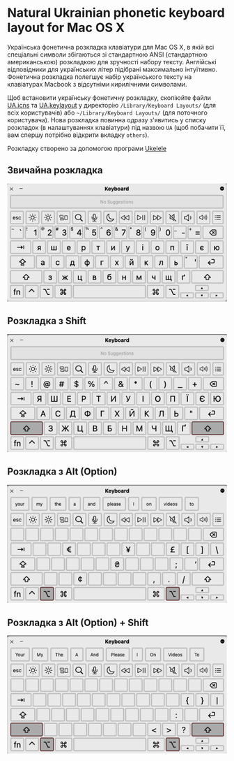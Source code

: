 # Natural Ukrainian phonetic keyboard layout for Mac OS X
Українська фонетична розкладка клавіатури для Mac OS X, в якій всі спеціальні символи збігаються зі стандартною ANSI (стандартною американською) розкладкою для зручності набору тексту. Англійські відповідники для українських літер підібрані максимально інтуїтивно. Фонетична розкладка полегшує набір українського тексту на клавіатурах Macbook з відсутніми кирилічними символами.

Щоб встановити українську фонетичну розкладку, скопіюйте файли [UA.icns](https://github.com/nagornyi/natural-ukr-phonetic-keyboard-mac/raw/master/UA.icns) та [UA.keylayout](https://github.com/nagornyi/natural-ukr-phonetic-keyboard-mac/raw/master/UA.keylayout) у директорію `/Library/Keyboard Layouts/` (для всіх користувачів) або `~/Library/Keyboard Layouts/` (для поточного користувача). Нова розкладка повинна одразу з'явитись у списку розкладок (в налаштуваннях клавіатури) під назвою `UA` (щоб побачити її, вам спершу потрібно відкрити вкладку `others`).

Розкладку створено за допомогою програми [Ukelele](http://scripts.sil.org/cms/scripts/page.php?site_id=nrsi&id=ukelele)

## Звичайна розкладка
![](https://github.com/nagornyi/natural-ukr-phonetic-keyboard-mac/raw/master/screenshots/ua-layout-normal.png)

## Розкладка з Shift
![](https://github.com/nagornyi/natural-ukr-phonetic-keyboard-mac/raw/master/screenshots/ua-layout-shift.png)

## Розкладка з Alt (Option)
![](https://github.com/nagornyi/natural-ukr-phonetic-keyboard-mac/raw/master/screenshots/ua-layout-alt.png)

## Розкладка з Alt (Option) + Shift
![](https://github.com/nagornyi/natural-ukr-phonetic-keyboard-mac/raw/master/screenshots/ua-layout-alt-shift.png)
